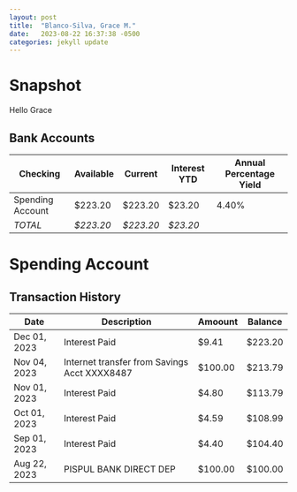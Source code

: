 ```yaml
---
layout: post
title:  "Blanco-Silva, Grace M."
date:   2023-08-22 16:37:38 -0500
categories: jekyll update
---
```


# Snapshot

Hello Grace

## Bank Accounts

| Checking         | Available    | Current   | Interest YTD | Annual Percentage Yield |
| --------         | ---------    | -------   | ------------ | ----------------------- |
| Spending Account |      $223.20 |   $223.20 |       $23.20 |                   4.40% |
| *TOTAL*          |    *$223.20* | *$223.20* |     *$23.20* |                         |


# Spending Account

## Transaction History

| Date         | Description                                  | Amoount | Balance |
| ----         | ----------------------                       | ------- | ------- |
| Dec 01, 2023 |                                Interest Paid |   $9.41 | $223.20 |
| Nov 04, 2023 | Internet transfer from Savings Acct XXXX8487 | $100.00 | $213.79 |
| Nov 01, 2023 |                                Interest Paid |   $4.80 | $113.79 |
| Oct 01, 2023 |                                Interest Paid |   $4.59 | $108.99 |
| Sep 01, 2023 |                                Interest Paid |   $4.40 | $104.40 |
| Aug 22, 2023 |                       PISPUL BANK DIRECT DEP | $100.00 | $100.00 |
